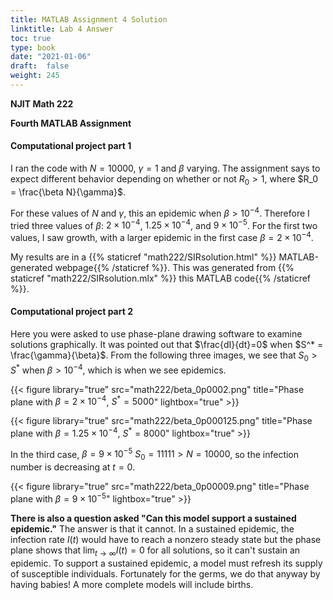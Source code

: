 ```yaml
---
title: MATLAB Assignment 4 Solution
linktitle: Lab 4 Answer
toc: true
type: book
date: "2021-01-06"
draft: 	false
weight: 245
---
```


__NJIT Math 222__  

__Fourth MATLAB Assignment__

#### Computational project part 1

I ran the code with $N=10000$, $\gamma=1$ and $\beta$ varying. The assignment says to expect different behavior depending on whether or not $R_0>1$, where $R_0 = \frac{\beta N}{\gamma}$. 

For these values of $N$ and $\gamma$, this an epidemic when $\beta> 10^{-4}$. Therefore I tried three values of $\beta$: $2\times 10^{-4}$, $1.25\times 10^{-4}$, and $9\times10^{-5}$. For the first two values, I saw growth, with a larger epidemic in the first case $\beta= 2\times10^{-4}$.

My results are in a {{% staticref "math222/SIRsolution.html" %}} MATLAB-generated webpage{{% /staticref %}}. This was generated from {{% staticref "math222/SIRsolution.mlx" %}} this MATLAB code{{% /staticref %}}.

#### Computational project part 2

Here you were asked to use phase-plane drawing software to examine solutions graphically. It was pointed out that $\frac{dI}{dt}=0$ when $S^* = \frac{\gamma}{\beta}$. From the following three images, we see that $S_0> S^*$ when $\beta>10^{-4}$, which is when we see epidemics.

{{< figure library="true" src="math222/beta_0p0002.png" title="Phase plane with $\beta=2\times10^{-4}$, $S^*=5000$" lightbox="true" >}}

{{< figure library="true" src="math222/beta_0p000125.png" title="Phase plane with $\beta=1.25\times10^{-4}$, $S^*=8000$" lightbox="true" >}}

In the third case, $\beta=9\times10^{-5}$ $S_0=11111>N=10000$, so the infection number is decreasing at $t=0$.

{{< figure library="true" src="math222/beta_0p00009.png" title="Phase plane with $\beta=9\times10^{-5}$" lightbox="true" >}}


**There is also a question asked "Can this model support a sustained epidemic."** The answer is that it cannot. In a sustained epidemic, the infection rate $I(t)$ would have to reach a nonzero steady state but the phase plane shows that $\lim_{t\to\infty}I(t)=0$ for all solutions, so it can't sustain an epidemic. To support a sustained epidemic, a model must refresh its supply of susceptible individuals. Fortunately for the germs, we do that anyway by having babies! A more complete models will include births.